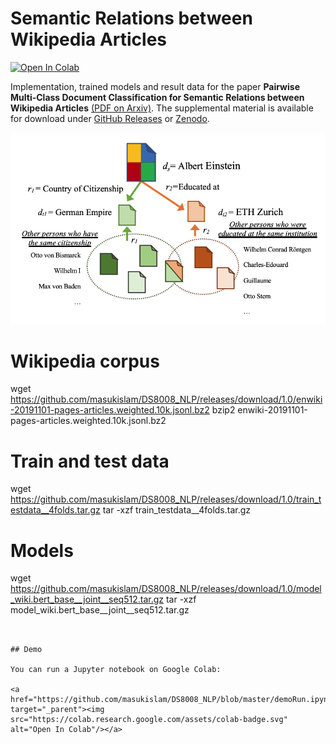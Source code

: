 # Semantic Relations between Wikipedia Articles

<a href="https://https://github.com/masukislam/DS8008_NLP/blob/master/demoRun.ipynb" target="_parent"><img src="https://colab.research.google.com/assets/colab-badge.svg" alt="Open In Colab"/></a>


Implementation, trained models and result data for the paper **Pairwise Multi-Class Document Classification for Semantic Relations between Wikipedia Articles** [(PDF on Arxiv)](https://arxiv.org/abs/2003.09881). 
The supplemental material is available for download under [GitHub Releases](https://github.com/masukislam/DS8008_NLP/Releases) or [Zenodo](https://doi.org/10.5281/zenodo.3713183).

![Wikipedia Relations](https://github.com/masukislam/DS8008_NLP/raw/master/wikipedia_example.png)



# Wikipedia corpus
wget https://github.com/masukislam/DS8008_NLP/releases/download/1.0/enwiki-20191101-pages-articles.weighted.10k.jsonl.bz2
bzip2 enwiki-20191101-pages-articles.weighted.10k.jsonl.bz2

# Train and test data
wget https://github.com/masukislam/DS8008_NLP/releases/download/1.0/train_testdata__4folds.tar.gz
tar -xzf train_testdata__4folds.tar.gz

# Models
wget https://github.com/masukislam/DS8008_NLP/releases/download/1.0/model_wiki.bert_base__joint__seq512.tar.gz
tar -xzf model_wiki.bert_base__joint__seq512.tar.gz
```


## Demo

You can run a Jupyter notebook on Google Colab:

<a href="https://github.com/masukislam/DS8008_NLP/blob/master/demoRun.ipynb" target="_parent"><img src="https://colab.research.google.com/assets/colab-badge.svg" alt="Open In Colab"/></a>

